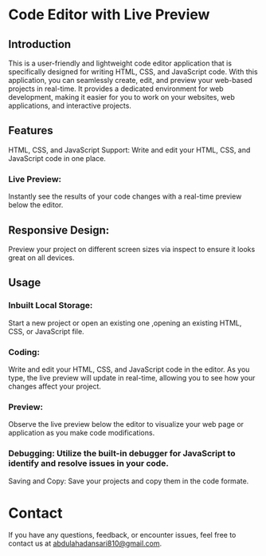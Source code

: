 

# Code Editor with Live Preview
## Introduction
This is a user-friendly and lightweight code editor application that is specifically designed for writing HTML, CSS, and JavaScript code. With this application, you can seamlessly create, edit, and preview your web-based projects in real-time. It provides a dedicated environment for web development, making it easier for you to work on your websites, web applications, and interactive projects.

## Features
HTML, CSS, and JavaScript Support: Write and edit your HTML, CSS, and JavaScript code in one place.

### Live Preview:
Instantly see the results of your code changes with a real-time preview below the editor.


## Responsive Design:
Preview your project on different screen sizes via inspect to ensure it looks great on all devices.


## Usage

### Inbuilt Local Storage: 
Start a new project or open an existing one ,opening an existing HTML, CSS, or JavaScript file.

### Coding: 
Write and edit your HTML, CSS, and JavaScript code in the editor. As you type, the live preview will update in real-time, allowing you to see how your changes affect your project.

### Preview: 
Observe the live preview below the editor to visualize your web page or application as you make code modifications.

### Debugging: Utilize the built-in debugger for JavaScript to identify and resolve issues in your code.

Saving and Copy: Save your projects and copy them in the code formate.

# Contact
If you have any questions, feedback, or encounter issues, feel free to contact us at abdulahadansari810@gmail.com.